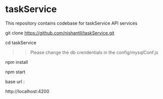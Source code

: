 # taskService
This repository contains codebase for taskService API services 

git clone https://github.com/nishantll/taskService.git

cd taskService

 >> Please change the db crendentials in the config/mysqlConf.js

npm install

npm start

base url : 

http://localhost:4200


